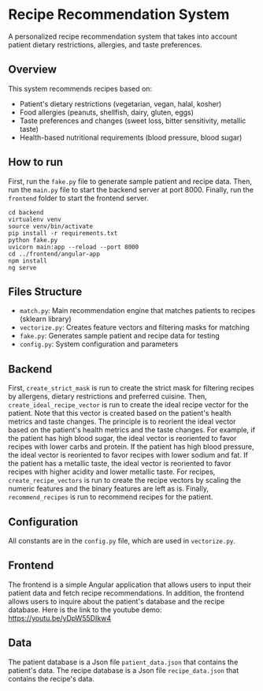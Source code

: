# Recipe Recommendation System

A personalized recipe recommendation system that takes into account patient dietary restrictions, allergies, and taste preferences.

## Overview

This system recommends recipes based on:
- Patient's dietary restrictions (vegetarian, vegan, halal, kosher)
- Food allergies (peanuts, shellfish, dairy, gluten, eggs) 
- Taste preferences and changes (sweet loss, bitter sensitivity, metallic taste)
- Health-based nutritional requirements (blood pressure, blood sugar)



## How to run
First, run the `fake.py` file to generate sample patient and recipe data. Then, run the `main.py` file to start the backend server at port 8000. Finally, run the `frontend` folder to start the frontend server.
```
cd backend
virtualenv venv
source venv/bin/activate
pip install -r requirements.txt
python fake.py
uvicorn main:app --reload --port 8000
cd ../frontend/angular-app
npm install
ng serve
```



## Files Structure

- `match.py`: Main recommendation engine that matches patients to recipes (sklearn library)
- `vectorize.py`: Creates feature vectors and filtering masks for matching
- `fake.py`: Generates sample patient and recipe data for testing
- `config.py`: System configuration and parameters

## Backend
First, `create_strict_mask` is run to create the strict mask for filtering recipes by allergens, dietary restrictions and preferred cuisine. 
Then, `create_ideal_recipe_vector` is run to create the ideal recipe vector for the patient. Note that this vector is created based on the patient's health metrics and taste changes. The principle is to reorient the ideal vector based on the patient's health metrics and the taste changes. For example, if the patient has high blood sugar, the ideal vector is reoriented to favor recipes with lower carbs and protein. If the patient has high blood pressure, the ideal vector is reoriented to favor recipes with lower sodium and fat. If the patient has a metallic taste, the ideal vector is reoriented to favor recipes with higher acidity and lower metallic taste. For recipes, `create_recipe_vectors` is run to create the recipe vectors by scaling the numeric features and the binary features are left as is. 
Finally, `recommend_recipes` is run to recommend recipes for the patient. 

## Configuration
All constants are in the `config.py` file, which are used in `vectorize.py`.

## Frontend
The frontend is a simple Angular application that allows users to input their patient data and fetch recipe recommendations. In addition, the frontend allows users to inquire about the patient's database and the recipe database. Here is the link to the youtube demo: https://youtu.be/yDpW55DIkw4

## Data
The patient database is a Json file `patient_data.json` that contains the patient's data. The recipe database is a Json file `recipe_data.json` that contains the recipe's data. 

